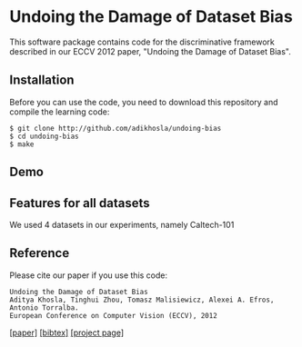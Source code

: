 Undoing the Damage of Dataset Bias
==================================

This software package contains code for the discriminative framework described in our ECCV 2012 paper, "Undoing the Damage of Dataset Bias".

Installation
------------

Before you can use the code, you need to download this repository and compile the learning code:

    $ git clone http://github.com/adikhosla/undoing-bias
    $ cd undoing-bias
    $ make

Demo
----

Features for all datasets
-------------------------

We used 4 datasets in our experiments, namely Caltech-101

Reference
---------

Please cite our paper if you use this code:

    Undoing the Damage of Dataset Bias
    Aditya Khosla, Tinghui Zhou, Tomasz Malisiewicz, Alexei A. Efros, Antonio Torralba. 
    European Conference on Computer Vision (ECCV), 2012

<a href="papers/eccv2012_khosla.pdf">[paper]</a> <a href="bibtex/eccv2012.bib">[bibtex]</a> <a href="projects/bias/">[project page]</a>

